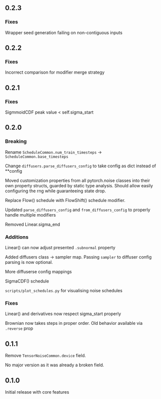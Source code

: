 ## 0.2.3
### Fixes
Wrapper seed generation failing on non-contiguous inputs

## 0.2.2
### Fixes
Incorrect comparison for modifier merge strategy

## 0.2.1
### Fixes
SigmmoidCDF peak value < self.sigma_start

## 0.2.0
### Breaking
Rename `ScheduleCommon.num_train_timesteps` -> `ScheduleCommon.base_timesteps`

Change `diffusers.parse_diffusers_config` to take config as dict instead of **config

Moved customization properties from all pytorch.noise classes into their own property structs,
guarded by static type analysis. Should allow easily configuring the rng while guaranteeing state drop.

Replace Flow() schedule with FlowShift() schedule modifier.

Updated `parse_diffusers_config` and `from_diffusers_config` to properly handle multiple modifiers

Removed Linear.sigma_end

### Additions
Linear() can now adjust presented `.subnormal` property

Added diffusers class -> sampler map. Passing `sampler` to diffuser config parsing is now optional.

More diffuserse config mappings

SigmaCDF() schedule

`scripts/plot_schedules.py` for visualising noise schedules

### Fixes
Linear() and derivatives now respect sigma_start properly

Brownian now takes steps in proper order. Old behavior available via `.reverse` prop

## 0.1.1
Remove `TensorNoiseCommon.device` field.

No major version as it was already a broken field.

## 0.1.0
Initial release with core features
